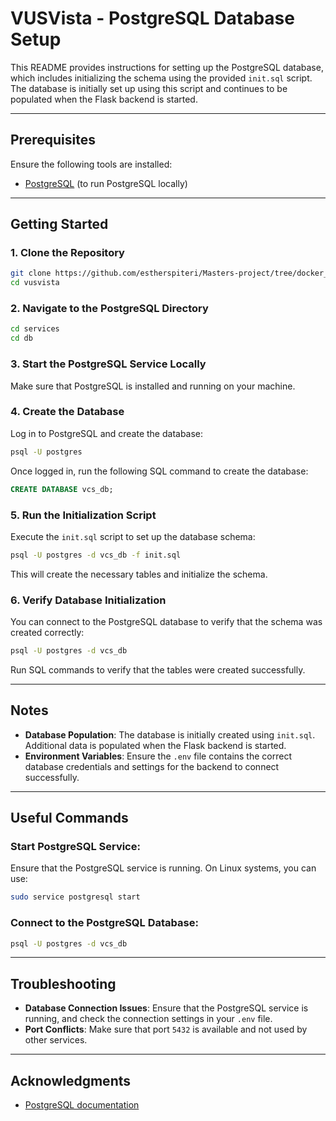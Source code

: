 # VUSVista - PostgreSQL Database Setup

This README provides instructions for setting up the PostgreSQL database, which includes initializing the schema using the provided `init.sql` script. The database is initially set up using this script and continues to be populated when the Flask backend is started.

---

## Prerequisites

Ensure the following tools are installed:

- [PostgreSQL](https://www.postgresql.org/download/) (to run PostgreSQL locally)

---

## Getting Started

### 1. Clone the Repository

```bash
git clone https://github.com/estherspiteri/Masters-project/tree/docker_compose
cd vusvista
```

### 2. Navigate to the PostgreSQL Directory

```bash
cd services
cd db
```

### 3. Start the PostgreSQL Service Locally

Make sure that PostgreSQL is installed and running on your machine.

### 4. Create the Database

Log in to PostgreSQL and create the database:

```bash
psql -U postgres
```

Once logged in, run the following SQL command to create the database:

```sql
CREATE DATABASE vcs_db;
```

### 5. Run the Initialization Script

Execute the `init.sql` script to set up the database schema:

```bash
psql -U postgres -d vcs_db -f init.sql
```

This will create the necessary tables and initialize the schema.

### 6. Verify Database Initialization

You can connect to the PostgreSQL database to verify that the schema was created correctly:

```bash
psql -U postgres -d vcs_db
```

Run SQL commands to verify that the tables were created successfully.

---

## Notes

- **Database Population**: The database is initially created using `init.sql`. Additional data is populated when the Flask backend is started.
- **Environment Variables**: Ensure the `.env` file contains the correct database credentials and settings for the backend to connect successfully.

---

## Useful Commands

### Start PostgreSQL Service:

Ensure that the PostgreSQL service is running. On Linux systems, you can use:

```bash
sudo service postgresql start
```

### Connect to the PostgreSQL Database:

```bash
psql -U postgres -d vcs_db
```

---

## Troubleshooting

- **Database Connection Issues**: Ensure that the PostgreSQL service is running, and check the connection settings in your `.env` file.
- **Port Conflicts**: Make sure that port `5432` is available and not used by other services.

---

## Acknowledgments

- [PostgreSQL documentation](https://www.postgresql.org/docs/)

